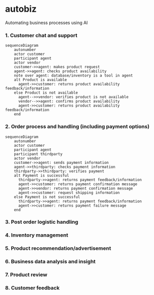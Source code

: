 # autobiz
Automating business processes using AI

<h3>1. Customer chat and support</h3>


```mermaid
sequenceDiagram
    autonumber
    actor customer
    participant agent
    actor vendor
    customer->>agent: makes product request
    agent->>agent: checks product availability
    note over agent: database/inventory is a tool in agent
    alt Product is available
      agent->>customer: returns product availability feedback/information
    else Product is not available
      agent-->>vendor: verifies product is not available
      vendor-->>agent: confirms product availability
      agent->>customer: returns product availability feedback/information
    end
```

<h3>2. Order process and handling (including payment options)</h3>

```mermaid
sequenceDiagram
    autonumber
    actor customer
    participant agent
    participant thirdparty
    actor vendor
    customer->>agent: sends payment information
    agent->>thirdparty: checks payment information
    thirdparty->>thirdparty: verifies payment
    alt Payment is successful
      thirdparty->>agent: returns payment feedback/information
      agent->>customer: returns payment confirmation message
      agent->>vendor: returns payment confirmation message
      agent->>customer: request shipping information
    else Payment is not successful
      thirdparty->>agent: returns payment feedback/information
      agent->>customer: returns payment failure message
    end
```


<h3>3. Post order logistic handling</h3>
<h3>4. Inventory management</h3>
<h3>5. Product recommendation/advertisement</h3>
<h3>6. Business data analysis and insight</h3>
<h3>7. Product review</h3>
<h3>8. Customer feedback</h3>